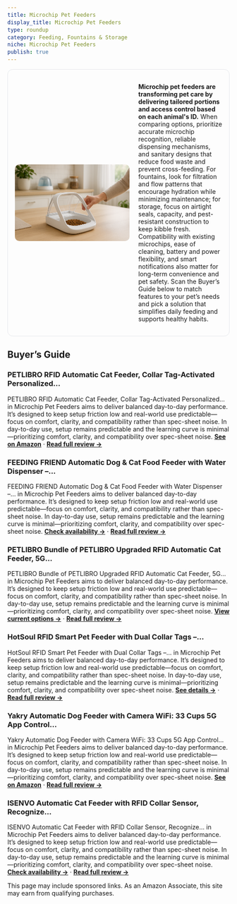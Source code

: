 ```yaml
---
title: Microchip Pet Feeders
display_title: Microchip Pet Feeders
type: roundup
category: Feeding, Fountains & Storage
niche: Microchip Pet Feeders
publish: true
---
```


<section class="hero-split" style="width:100%;box-sizing:border-box;border:1px solid #e5e7eb;border-radius:12px;padding:16px;display:grid;grid-template-columns:minmax(260px,40%) 1fr;gap:20px;align-items:center;"><figure style="margin:0;"><img src="/hero/roundups/feeding-fountains-storage/microchip-pet-feeders.webp" alt="" style="width:100%;height:auto;display:block;border-radius:10px;"/></figure><div class="hero-copy" style="min-width:0;"><p><strong>Microchip pet feeders are transforming pet care by delivering tailored portions and access control based on each animal's ID.</strong> When comparing options, prioritize accurate microchip recognition, reliable dispensing mechanisms, and sanitary designs that reduce food waste and prevent cross-feeding. For fountains, look for filtration and flow patterns that encourage hydration while minimizing maintenance; for storage, focus on airtight seals, capacity, and pest-resistant construction to keep kibble fresh. Compatibility with existing microchips, ease of cleaning, battery and power flexibility, and smart notifications also matter for long-term convenience and pet safety. Scan the Buyer’s Guide below to match features to your pet’s needs and pick a solution that simplifies daily feeding and supports healthy habits.</p></div></section>

<h2>Buyer’s Guide</h2>
<h3>PETLIBRO RFID Automatic Cat Feeder, Collar Tag-Activated Personalized…</h3>
<p>PETLIBRO RFID Automatic Cat Feeder, Collar Tag-Activated Personalized… in Microchip Pet Feeders aims to deliver balanced day-to-day performance. It’s designed to keep setup friction low and real-world use predictable&mdash;focus on comfort, clarity, and compatibility rather than spec-sheet noise. In day-to-day use, setup remains predictable and the learning curve is minimal&mdash;prioritizing comfort, clarity, and compatibility over spec-sheet noise. <a href="https://amzn.to/3VQzHP9" target="_blank" rel="nofollow sponsored noopener noopener" target="_blank"><strong>See on Amazon</strong></a> · <a href="/reviews/petlibro-rfid-automatic-cat-feeder-collar-tag-activated-personalized-me-2b09e3db/"><strong>Read full review &rarr;</strong></a></p>
<h3>FEEDING FRIEND Automatic Dog & Cat Food Feeder with Water Dispenser &ndash;…</h3>
<p>FEEDING FRIEND Automatic Dog & Cat Food Feeder with Water Dispenser &ndash;… in Microchip Pet Feeders aims to deliver balanced day-to-day performance. It’s designed to keep setup friction low and real-world use predictable&mdash;focus on comfort, clarity, and compatibility rather than spec-sheet noise. In day-to-day use, setup remains predictable and the learning curve is minimal&mdash;prioritizing comfort, clarity, and compatibility over spec-sheet noise. <a href="https://amzn.to/4mPFdfZ" target="_blank" rel="nofollow sponsored noopener noopener" target="_blank"><strong>Check availability &rarr;</strong></a> · <a href="/reviews/feeding-friend-automatic-dog-cat-food-feeder-with-water-dispenser-smart-5e8728c1/"><strong>Read full review &rarr;</strong></a></p>
<h3>PETLIBRO Bundle of PETLIBRO Upgraded RFID Automatic Cat Feeder, 5G…</h3>
<p>PETLIBRO Bundle of PETLIBRO Upgraded RFID Automatic Cat Feeder, 5G… in Microchip Pet Feeders aims to deliver balanced day-to-day performance. It’s designed to keep setup friction low and real-world use predictable&mdash;focus on comfort, clarity, and compatibility rather than spec-sheet noise. In day-to-day use, setup remains predictable and the learning curve is minimal&mdash;prioritizing comfort, clarity, and compatibility over spec-sheet noise. <a href="https://amzn.to/4mOK0hA" target="_blank" rel="nofollow sponsored noopener noopener" target="_blank"><strong>View current options &rarr;</strong></a> · <a href="/reviews/petlibro-bundle-of-petlibro-upgraded-rfid-automatic-cat-feeder-5g-wi-fi-3538f9da/"><strong>Read full review &rarr;</strong></a></p>
<h3>HotSoul RFID Smart Pet Feeder with Dual Collar Tags &ndash;…</h3>
<p>HotSoul RFID Smart Pet Feeder with Dual Collar Tags &ndash;… in Microchip Pet Feeders aims to deliver balanced day-to-day performance. It’s designed to keep setup friction low and real-world use predictable&mdash;focus on comfort, clarity, and compatibility rather than spec-sheet noise. In day-to-day use, setup remains predictable and the learning curve is minimal&mdash;prioritizing comfort, clarity, and compatibility over spec-sheet noise. <a href="https://amzn.to/4hfJR61" target="_blank" rel="nofollow sponsored noopener noopener" target="_blank"><strong>See details &rarr;</strong></a> · <a href="/reviews/hotsoul-rfid-smart-pet-feeder-with-dual-collar-tags-microchip-activated-b67de227/"><strong>Read full review &rarr;</strong></a></p>
<h3>Yakry Automatic Dog Feeder with Camera WiFi: 33 Cups 5G App Control…</h3>
<p>Yakry Automatic Dog Feeder with Camera WiFi: 33 Cups 5G App Control… in Microchip Pet Feeders aims to deliver balanced day-to-day performance. It’s designed to keep setup friction low and real-world use predictable&mdash;focus on comfort, clarity, and compatibility rather than spec-sheet noise. In day-to-day use, setup remains predictable and the learning curve is minimal&mdash;prioritizing comfort, clarity, and compatibility over spec-sheet noise. <a href="https://amzn.to/4o6jSjv" target="_blank" rel="nofollow sponsored noopener noopener" target="_blank"><strong>See on Amazon</strong></a> · <a href="/reviews/yakry-automatic-dog-feeder-with-camera-wifi-33-cups-5g-app-control-easy-fc409aae/"><strong>Read full review &rarr;</strong></a></p>
<h3>ISENVO Automatic Cat Feeder with RFID Collar Sensor, Recognize…</h3>
<p>ISENVO Automatic Cat Feeder with RFID Collar Sensor, Recognize… in Microchip Pet Feeders aims to deliver balanced day-to-day performance. It’s designed to keep setup friction low and real-world use predictable&mdash;focus on comfort, clarity, and compatibility rather than spec-sheet noise. In day-to-day use, setup remains predictable and the learning curve is minimal&mdash;prioritizing comfort, clarity, and compatibility over spec-sheet noise. <a href="https://amzn.to/4o2gKVA" target="_blank" rel="nofollow sponsored noopener noopener" target="_blank"><strong>Check availability &rarr;</strong></a> · <a href="/reviews/isenvo-automatic-cat-feeder-with-rfid-collar-sensor-recognize-134-2khz-bf967020/"><strong>Read full review &rarr;</strong></a></p>
<aside class="disclosure">This page may include sponsored links. As an Amazon Associate, this site may earn from qualifying purchases.</aside>
